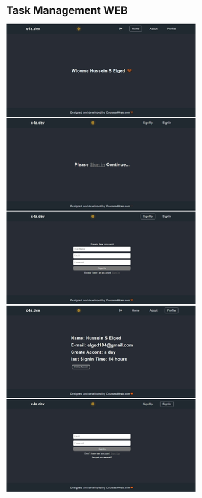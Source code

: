 # Task Management WEB


<img src="./src/img/Screenshot_1-3-2024_143946_localhost.jpeg">
<img src="./src/img/Screenshot_1-3-2024_144013_localhost.jpeg">
<img src="./src/img/Screenshot_1-3-2024_144025_localhost.jpeg">
<img src="./src/img/Screenshot_1-3-2024_144429_localhost.jpeg">
<img src="./src/img/Screenshot_1-3-2024_14448_localhost.jpeg">
